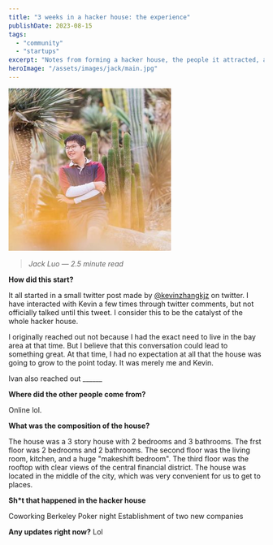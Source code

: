 ```yaml
---
title: "3 weeks in a hacker house: the experience"
publishDate: 2023-08-15
tags:
  - "community"
  - "startups"
excerpt: "Notes from forming a hacker house, the people it attracted, and what the experiment taught."
heroImage: "/assets/images/jack/main.jpg"
---
```

![Jack Luo](/assets/images/jack/main.jpg)

> *Jack Luo — 2.5 minute read*

**How did this start?**

It all started in a small twitter post made by
[@kevinzhangkjz](https://twitter.com/kevinzhangkjz/status/1648569715063676928)
on twitter. I have interacted with Kevin a few times through
twitter comments, but not officially talked until this tweet.
I consider this to be the catalyst of the whole hacker house.

I originally reached out not because I had the exact need to
live in the bay area at that time. But I believe that this
conversation could lead to something great. At that time, I
had no expectation at all that the house was going to grow to
the point today. It was merely me and Kevin.

Ivan also reached out ______

**Where did the other people come from?**

Online lol.

**What was the composition of the house?**

The house was a 3 story house with 2 bedrooms and 3 bathrooms.
The frst floor was 2 bedrooms and 2 bathrooms. The second
floor was the living room, kitchen, and a huge "makeshift
bedroom". The third floor was the rooftop with clear views of
the central financial district. The house was located in the
middle of the city, which was very convenient for us to get to
places.

**Sh*t that happened in the hacker house**

Coworking Berkeley Poker night Establishment of two new
companies

**Any updates right now?**
Lol

